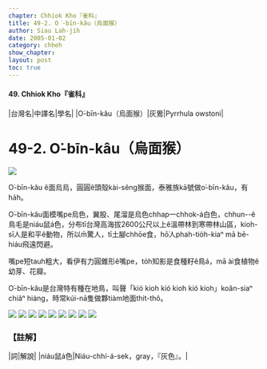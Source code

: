 ```yaml
---
chapter: Chhiok Kho『雀科』
title: 49-2. O͘-bīn-kâu（烏面猴）
author: Siau Lah-jih
date: 2005-01-02    
category: chheh
show_chapter: 
layout: post
toc: true
---
```


#### 49. Chhiok Kho『雀科』


|台灣名|中譯名|學名|
|O͘-bīn-kâu（烏面猴）|灰鷽|Pyrrhula owstoni|


# 49-2. O͘-bīn-kâu（烏面猴）

![](../too5/49/49-2-4.O͘-bīn-kâu.jpg)


O͘-bīn-kâu ê面烏烏，圓圓ê頭殼kài-sêng猴面，泰雅族kā號做o͘-bīn-kâu，有ha̍h。

O͘-bīn-kâu面模嘴pe烏色，翼股、尾溜是烏色chhap一chhok-á白色，chhun--ê鳥毛是niáu鼠á色，分布tī台灣高海拔2600公尺以上ê溫帶林到寒帶林山區，kioh-sī人是和平ê動物，所以m̄驚人，tī土腳chhōe食，hō͘人phah-tio̍h-kiaⁿ mā bē-hiáu飛遠閃避。

嘴pe短tauh粗大，看伊有力圓錐形ê嘴pe，to̍h知影是食種籽ê鳥á，mā ài食植物ê幼芽、花瓣。

O͘-bīn-kâu是台灣特有種在地鳥，叫聲「kió kioh kió kioh kió kioh」koân-siaⁿ chiâⁿ hiáng，時常kúi-nā隻做夥tiàm地面thit-thô。



![](../too5/49/49-2-7.O͘-bīn-kâu.jpg)
![](../too5/49/49-2-9.O͘-bīn-kâu.jpg)
![](../too5/49/49-2-6.O͘-bīn-kâu.jpg)
![](../too5/49/49-2-2.O͘-bīn-kâu.jpg)
![](../too5/49/49-2-3.O͘-bīn-kâu.jpg)
![](../too5/49/49-2-1.O͘-bīn-kâu.jpg)
![](../too5/49/49-2-5.O͘-bīn-kâu.jpg)
![](../too5/49/49-2-8.O͘-bīn-kâu.jpg)
![](../too5/49/49-2-10.O͘-bīn-kâu.jpg)




### 【註解】

|詞|解說|
|niáu鼠á色|Niáu-chhí-á-sek，gray，『灰色』。|



